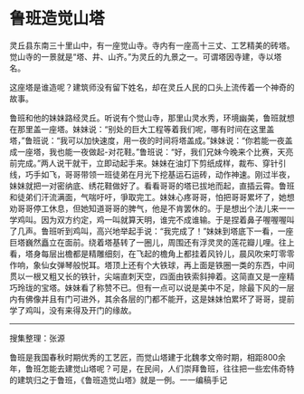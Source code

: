 # 鲁班造觉山塔

灵丘县东南三十里山中，有一座觉山寺。寺内有一座高十三丈、工艺精美的砖塔。觉山寺的一景就是“塔、井、山齐。”为灵丘的九景之一。可谓塔因寺建，寺以塔名。

这座塔是谁造呢？建筑师没有留下姓名，却在灵丘人民的口头上流传着一个神奇的故事。

鲁班和他的妹妹路经灵丘。听说有个觉山寺，那里山灵水秀，环境幽美，鲁班就想在那里盖一座塔。妹妹说：“别处的巨大工程等着我们呢，哪有时间在这里盖塔，”鲁班说：“我可以加快速度，用一夜的时间将塔盖成。”妹妹说：“你若能一夜盖成一座塔，我也能一夜做起-对花鞋。”鲁班说：“好，我们兄妹今晚来个比赛，天亮前完成。”两人说干就干，立即动起手来。妹妹在油灯下剪纸成样，裁布、穿针引线，巧手如飞，哥哥带领一班徒弟在月光下挖基运石运砖，动作神速。刚过半夜，妹妹就把一对密纳底、绣花鞋做好了。看看哥哥的塔已拔地而起，直插云霄。鲁班和徒弟们汗流满面，气喘吁吁，爭取完工。妹妹心疼哥哥，怕把哥哥累坏了，她想劝哥哥停工休息，但她知道哥哥的脾气，他是不肯罢休的。于是想出个法儿来一一学鸡叫。因为双方约定，鸡一叫就算天明，谁完不成谁输。于是捏着鼻子喔喔喔叫了几声。鲁班听到鸡叫，高兴地举起手说：“我完成了！”妹妹到塔底下一看，一座巨塔巍然矗立在面前。绕着塔基转了一圈儿，周围还有浮灵灵的莲花瓣儿哩。往上看，塔身每层出檐都是精雕细刻，在飞起的檐角上都挂着风铃儿，晨风吹来叮零零作响，象仙女弹琴般悦耳。塔顶上还有个大铁球，再上面是铁圈一类的东西，中间贯以一根又粗又长的铁针，尖端直刺天空，四面由铁索斜抻着。这简直又是一座精巧玲珑的宝塔。妹妹看了称赞不已。但有一点可以说是美中不足，除最下风的一层内有佛像并且有门可进外，其余各层的门都不能开，这是妹妹怕累坏了哥哥，提前学了鸡叫，没有来得及开门的缘故。

---

搜集整理：张源

鲁班是我国春秋时期优秀的工艺匠，而觉山塔建于北魏孝文帝时期，相距800余年，鲁班怎能去建觉山塔呢？可是，在民间，人们崇拜鲁班，往往把一些宏伟奇特的建筑归之于鲁班，《鲁班造觉山塔》就是一例。一一编稿手记